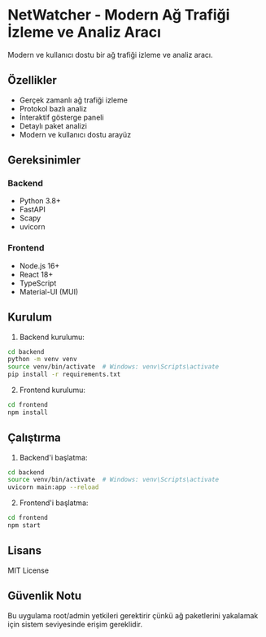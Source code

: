 # NetWatcher - Modern Ağ Trafiği İzleme ve Analiz Aracı

Modern ve kullanıcı dostu bir ağ trafiği izleme ve analiz aracı.

## Özellikler

- Gerçek zamanlı ağ trafiği izleme
- Protokol bazlı analiz
- İnteraktif gösterge paneli
- Detaylı paket analizi
- Modern ve kullanıcı dostu arayüz

## Gereksinimler

### Backend
- Python 3.8+
- FastAPI
- Scapy
- uvicorn

### Frontend
- Node.js 16+
- React 18+
- TypeScript
- Material-UI (MUI)

## Kurulum

1. Backend kurulumu:
```bash
cd backend
python -m venv venv
source venv/bin/activate  # Windows: venv\Scripts\activate
pip install -r requirements.txt
```

2. Frontend kurulumu:
```bash
cd frontend
npm install
```

## Çalıştırma

1. Backend'i başlatma:
```bash
cd backend
source venv/bin/activate  # Windows: venv\Scripts\activate
uvicorn main:app --reload
```

2. Frontend'i başlatma:
```bash
cd frontend
npm start
```

## Lisans

MIT License

## Güvenlik Notu

Bu uygulama root/admin yetkileri gerektirir çünkü ağ paketlerini yakalamak için sistem seviyesinde erişim gereklidir. 